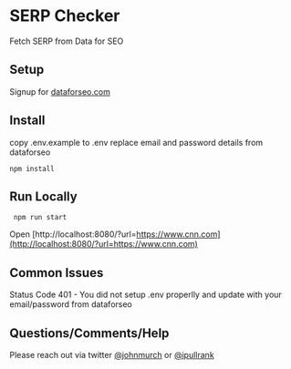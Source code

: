 # SERP Checker

Fetch SERP from Data for SEO

## Setup
Signup for [dataforseo.com](https://dataforseo.com/)

## Install
copy .env.example to .env
replace email and password details from dataforseo

` npm install `

## Run Locally

` npm run start`

Open [http://localhost:8080/?url=https://www.cnn.com](http://localhost:8080/?url=https://www.cnn.com)

## Common Issues
Status Code 401 - You did not setup .env properlly and update with your email/password from dataforseo


## Questions/Comments/Help
Please reach out via twitter [@johnmurch](https://twitter.com/johnmurch) or [@ipullrank](https://twitter.com/ipullrank)

